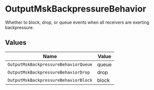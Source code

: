 # OutputMskBackpressureBehavior

Whether to block, drop, or queue events when all receivers are exerting backpressure.


## Values

| Name                                 | Value                                |
| ------------------------------------ | ------------------------------------ |
| `OutputMskBackpressureBehaviorQueue` | queue                                |
| `OutputMskBackpressureBehaviorDrop`  | drop                                 |
| `OutputMskBackpressureBehaviorBlock` | block                                |